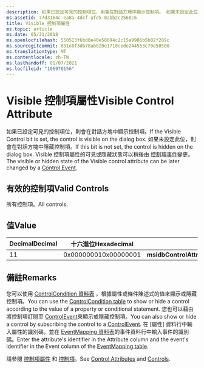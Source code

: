 ```yaml
---
description: 如果已設定可見的控制項位，則會在對話方塊中顯示控制項。 如果未設定此位，則會在對話方塊中隱藏控制項。 Visible 控制項屬性的可見或隱藏狀態可以稍後由控制項事件變更。
ms.assetid: 77d3164c-ea8a-4dcf-afd5-02bb2c2568c6
title: Visible 控制項屬性
ms.topic: article
ms.date: 05/31/2018
ms.openlocfilehash: 550513f6bd0e40e58694c2c15a9986b5b02f289c
ms.sourcegitcommit: 831e8f3db78ab820e1710cede244553c70e50500
ms.translationtype: MT
ms.contentlocale: zh-TW
ms.lasthandoff: 01/07/2021
ms.locfileid: "106970156"
---
```

# <a name="visible-control-attribute"></a><span data-ttu-id="541c8-105">Visible 控制項屬性</span><span class="sxs-lookup"><span data-stu-id="541c8-105">Visible Control Attribute</span></span>

<span data-ttu-id="541c8-106">如果已設定可見的控制項位，則會在對話方塊中顯示控制項。</span><span class="sxs-lookup"><span data-stu-id="541c8-106">If the Visible Control bit is set, the control is visible on the dialog box.</span></span> <span data-ttu-id="541c8-107">如果未設定此位，則會在對話方塊中隱藏控制項。</span><span class="sxs-lookup"><span data-stu-id="541c8-107">If this bit is not set, the control is hidden on the dialog box.</span></span> <span data-ttu-id="541c8-108">Visible 控制項屬性的可見或隱藏狀態可以稍後由 [控制項事件](control-events.md)變更。</span><span class="sxs-lookup"><span data-stu-id="541c8-108">The visible or hidden state of the Visible control attribute can be later changed by a [Control Event](control-events.md).</span></span>

## <a name="valid-controls"></a><span data-ttu-id="541c8-109">有效的控制項</span><span class="sxs-lookup"><span data-stu-id="541c8-109">Valid Controls</span></span>

<span data-ttu-id="541c8-110">所有控制項。</span><span class="sxs-lookup"><span data-stu-id="541c8-110">All controls.</span></span>

## <a name="value"></a><span data-ttu-id="541c8-111">值</span><span class="sxs-lookup"><span data-stu-id="541c8-111">Value</span></span>



| <span data-ttu-id="541c8-112">Decimal</span><span class="sxs-lookup"><span data-stu-id="541c8-112">Decimal</span></span> | <span data-ttu-id="541c8-113">十六進位</span><span class="sxs-lookup"><span data-stu-id="541c8-113">Hexadecimal</span></span> | <span data-ttu-id="541c8-114">常數</span><span class="sxs-lookup"><span data-stu-id="541c8-114">Constant</span></span>                          |
|---------|-------------|-----------------------------------|
| <span data-ttu-id="541c8-115">1</span><span class="sxs-lookup"><span data-stu-id="541c8-115">1</span></span>       | <span data-ttu-id="541c8-116">0x00000001</span><span class="sxs-lookup"><span data-stu-id="541c8-116">0x00000001</span></span>  | <span data-ttu-id="541c8-117">**msidbControlAttributesVisible**</span><span class="sxs-lookup"><span data-stu-id="541c8-117">**msidbControlAttributesVisible**</span></span> |



 

## <a name="remarks"></a><span data-ttu-id="541c8-118">備註</span><span class="sxs-lookup"><span data-stu-id="541c8-118">Remarks</span></span>

<span data-ttu-id="541c8-119">您可以使用 [ControlCondition 資料表](controlcondition-table.md) ，根據屬性或條件陳述式的值來顯示或隱藏控制項。</span><span class="sxs-lookup"><span data-stu-id="541c8-119">You can use the [ControlCondition table](controlcondition-table.md) to show or hide a control according to the value of a property or conditional statement.</span></span> <span data-ttu-id="541c8-120">您也可以藉由將控制項訂閱至 [ControlEvent](control-events.md)來顯示或隱藏控制項。</span><span class="sxs-lookup"><span data-stu-id="541c8-120">You can also show or hide a control by subscribing the control to a [ControlEvent](control-events.md).</span></span> <span data-ttu-id="541c8-121">在 [屬性] 資料行中輸入屬性的識別碼，並在 [EventMapping 資料表](eventmapping-table.md)的事件資料行中輸入事件的識別碼。</span><span class="sxs-lookup"><span data-stu-id="541c8-121">Enter the attribute's identifier in the Attribute column and the event's identifier in the Event column of the [EventMapping table](eventmapping-table.md).</span></span>

<span data-ttu-id="541c8-122">請參閱 [控制項屬性](control-attributes.md) 和 [控制項](controls.md)。</span><span class="sxs-lookup"><span data-stu-id="541c8-122">See [Control Attributes](control-attributes.md) and [Controls](controls.md).</span></span>

 

 



